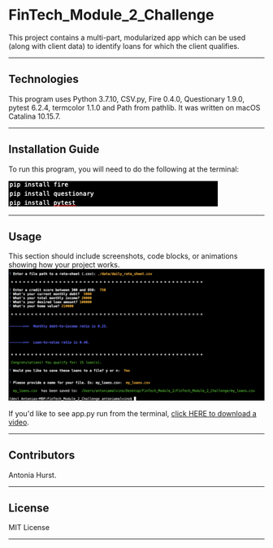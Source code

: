 # FinTech_Module_2_Challenge

This project contains a multi-part, modularized app which can be used (along with client data) to identify loans for which the client qualifies. 

---

## Technologies

This program uses Python 3.7.10, CSV.py, Fire 0.4.0, Questionary 1.9.0, pytest 6.2.4, termcolor 1.1.0 and Path from pathlib. It was written on macOS Catalina 10.15.7.

---

## Installation Guide

To run this program, you will need to do the following at the terminal:

![alt text](https://github.com/toniahurst/FinTech_Module_2_Challenge/blob/main/images%20for%20README/install_apps.png)

---

## Usage

This section should include screenshots, code blocks, or animations showing how your project works.
![alt text](https://github.com/toniahurst/FinTech_Module_2_Challenge/blob/main/images%20for%20README/Module_2_Challenge.png)

If you'd like to see app.py run from the terminal, [click HERE to download a video](https://github.com/toniahurst/FinTech_Module_2_Challenge/blob/main/images%20for%20README/Module_2_Challenge_app.py_run%20from%20terminal.mov).

---

## Contributors

Antonia Hurst.

---

## License

MIT License

---
